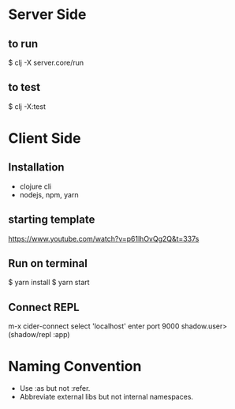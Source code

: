 # Server Side
## to run
$ clj -X server.core/run
## to test
$ clj -X:test

# Client Side
## Installation
* clojure cli
* nodejs, npm, yarn
## starting template
https://www.youtube.com/watch?v=p61lhOvQg2Q&t=337s
## Run on terminal
$ yarn install
$ yarn start
## Connect REPL
m-x cider-connect
select 'localhost'
enter port 9000
shadow.user> (shadow/repl :app)

# Naming Convention
* Use :as but not :refer.
* Abbreviate external libs but not internal namespaces.
